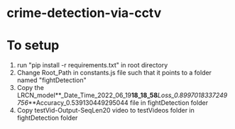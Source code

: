 # crime-detection-via-cctv

# To setup

1. run "pip install -r requirements.txt" in root directory
2. Change Root_Path in constants.js file such that it points to a folder named "fightDetection"
3. Copy the LRCN_model**\_Date_Time_2022_06_19**18_18_58**_Loss_0.8997018337249756_**Accuracy_0.539130449295044 file in fightDetection folder
4. Copy testVid-Output-SeqLen20 video to testVideos folder in fightDetection folder
